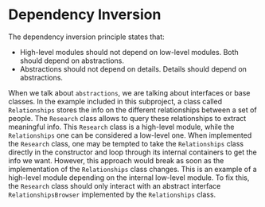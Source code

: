 # Dependency Inversion
The dependency inversion principle states that:
* High-level modules should not depend on low-level modules. Both should depend on abstractions.
* Abstractions should not depend on details. Details should depend on abstractions.

When we talk about `abstractions`, we are talking about interfaces or base classes.
In the example included in this subproject, a class called `Relationships` stores the info on the
different relationships between a set of people. The `Research` class allows to query these relationships
to extract meaningful info. This `Research` class is a high-level module, while the `Relationships` one
can be considered a low-level one. When implemented the `Research` class, one may be tempted to take
the `Relationships` class directly in the constructor and loop through its internal containers
to get the info we want. However, this approach would break as soon as the implementation of the
`Relationships` class changes. This is an example of a high-level module depending on the internal low-level
module.
To fix this, the `Research` class should only interact with an abstract interface `RelationshipsBrowser`
implemented by the `Relationships` class.
